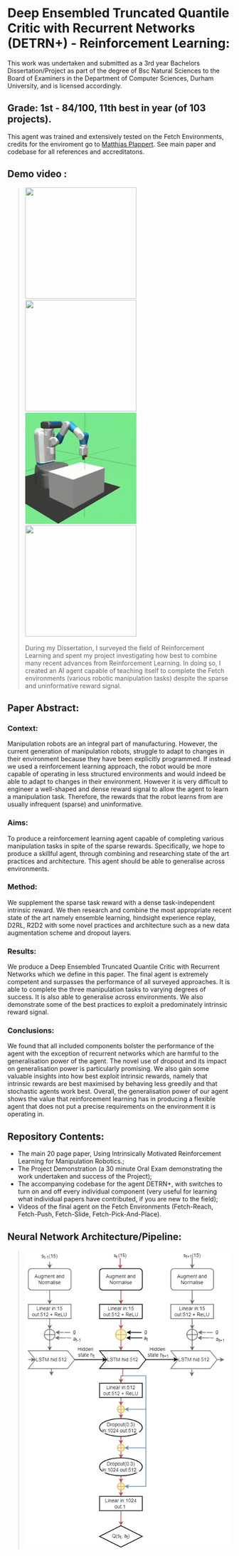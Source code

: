 # Deep Ensembled Truncated Quantile Critic with Recurrent Networks (DETRN+) - Reinforcement Learning:

This work was undertaken and submitted as a 3rd year Bachelors Dissertation/Project as part of the degree of Bsc Natural Sciences to the Board of Examiners in the Department of Computer Sciences, Durham University, and is licensed accordingly. 
## Grade: 1st - 84/100, 11th best in year (of 103 projects).

This agent was trained and extensively tested on the Fetch Environments, credits for the enviroment go to [Matthias Plappert](https://github.com/matthiasplappert). See main paper and codebase for all references and accreditatons.

## Demo video :
  > <img src="https://github.com/Lauren-Stumpf/dissertation/blob/main/videos/fetch_pick_and_place_video.gif" width="250" height="250"/>
  > <img src="https://github.com/Lauren-Stumpf/dissertation/blob/main/videos/fetch_push_video.gif" width="250" height="250"/>
  > <img src="https://github.com/Lauren-Stumpf/dissertation/blob/main/videos/fetch_reach_video.gif" width="250" height="250"/>
  > <img src="https://github.com/Lauren-Stumpf/dissertation/blob/main/videos/fetch_slide_video.gif" width="250" height="250"/>
  > 
  > During my Dissertation, I surveyed the field of Reinforcement Learning and spent my project investigating how best to combine many recent advances from Reinforcement Learning. In doing so, I created an AI agent capable of teaching itself to complete the Fetch environments (various robotic manipulation tasks) despite the sparse and uninformative reward signal. 
  > 




## Paper Abstract:
### Context:
Manipulation robots are an integral part of manufacturing. However, the current generation of manipulation robots,
struggle to adapt to changes in their environment because they have been explicitly programmed. If instead we used a reinforcement
learning approach, the robot would be more capable of operating in less structured environments and would indeed be able to adapt to
changes in their environment. However it is very difficult to engineer a well-shaped and dense reward signal to allow the agent to learn
a manipulation task. Therefore, the rewards that the robot learns from are usually infrequent (sparse) and uninformative.
### Aims:
To produce a reinforcement learning agent capable of completing various manipulation tasks in spite of the sparse rewards.
Specifically, we hope to produce a skillful agent, through combining and researching state of the art practices and architecture. This
agent should be able to generalise across environments.
### Method:
We supplement the sparse task reward with a dense task-independent intrinsic reward. We then research and combine the
most appropriate recent state of the art namely ensemble learning, hindsight experience replay, D2RL, R2D2 with some novel
practices and architecture such as a new data augmentation scheme and dropout layers.
### Results:
 We produce a Deep Ensembled Truncated Quantile Critic with Recurrent Networks which we define in this paper. The final
agent is extremely competent and surpasses the performance of all surveyed approaches. It is able to complete the three manipulation
tasks to varying degrees of success. It is also able to generalise across environments. We also demonstrate some of the best practices
to exploit a predominately intrinsic reward signal.
### Conclusions:
We found that all included components bolster the performance of the agent with the exception of recurrent networks
which are harmful to the generalisation power of the agent. The novel use of dropout and its impact on generalisation power is
particularly promising. We also gain some valuable insights into how best exploit intrinsic rewards, namely that intrinsic rewards are
best maximised by behaving less greedily and that stochastic agents work best. Overall, the generalisation power of our agent shows
the value that reinforcement learning has in producing a flexible agent that does not put a precise requirements on the environment it is
operating in. 





## Repository Contents:
* The main 20 page paper, Using Intrinsically Motivated Reinforcement Learning for Manipulation Robotics.;
* The Project Demonstration (a 30 minute Oral Exam demonstrating the work undertaken and success of the Project);
* The accompanying codebase for the agent DETRN+, with switches to turn on and off every individual component (very useful for learning what individual papers have contributed, if you are new to the field);
* Videos of the final agent on the Fetch Environments (Fetch-Reach, Fetch-Push, Fetch-Slide, Fetch-Pick-And-Place).

## Neural Network Architecture/Pipeline:
> ![image](https://github.com/Lauren-Stumpf/dissertation/blob/main/photos/neural_net_arch.png)
